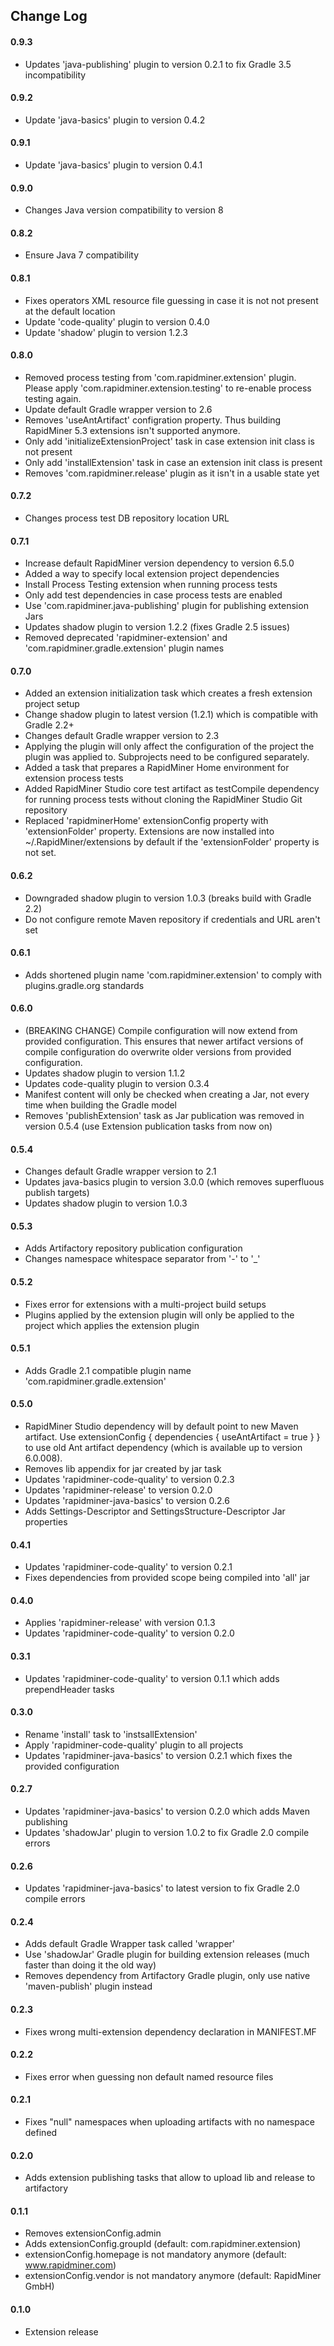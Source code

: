 ## Change Log

#### 0.9.3
* Updates 'java-publishing' plugin to version 0.2.1 to fix Gradle 3.5 incompatibility

#### 0.9.2
* Update 'java-basics' plugin to version 0.4.2

#### 0.9.1
* Update 'java-basics' plugin to version 0.4.1

#### 0.9.0
* Changes Java version compatibility to version 8

#### 0.8.2
* Ensure Java 7 compatibility

#### 0.8.1
* Fixes operators XML resource file guessing in case it is not not present at the default location
* Update 'code-quality' plugin to version 0.4.0
* Update 'shadow' plugin to version 1.2.3

#### 0.8.0
* Removed process testing from 'com.rapidminer.extension' plugin. Please apply 'com.rapidminer.extension.testing'
  to re-enable process testing again.
* Update default Gradle wrapper version to 2.6
* Removes 'useAntArtifact' configration property. Thus building RapidMiner 5.3 extensions isn't supported anymore.
* Only add 'initializeExtensionProject' task in case extension init class is not present
* Only add 'installExtension' task in case an extension init class is present
* Removes 'com.rapidminer.release' plugin as it isn't in a usable state yet

#### 0.7.2
* Changes process test DB repository location URL

#### 0.7.1
* Increase default RapidMiner version dependency to version 6.5.0
* Added a way to specify local extension project dependencies
* Install Process Testing extension when running process tests
* Only add test dependencies in case process tests are enabled
* Use 'com.rapidminer.java-publishing' plugin for publishing extension Jars
* Updates shadow plugin to version 1.2.2 (fixes Gradle 2.5 issues)
* Removed deprecated 'rapidminer-extension' and 'com.rapidminer.gradle.extension' plugin names

#### 0.7.0
* Added an extension initialization task which creates a fresh extension project setup
* Change shadow plugin to latest version (1.2.1) which is compatible with Gradle 2.2+
* Changes default Gradle wrapper version to 2.3
* Applying the plugin will only affect the configuration of the project the plugin was applied to. Subprojects need to be configured separately.
* Added a task that prepares a RapidMiner Home environment for extension process tests
* Added RapidMiner Studio core test artifact as testCompile dependency for running process tests without cloning the RapidMiner Studio Git repository
* Replaced 'rapidminerHome' extensionConfig property with 'extensionFolder' property.
  Extensions are now installed into ~/.RapidMiner/extensions by default if the 'extensionFolder' property is not set.

#### 0.6.2
* Downgraded shadow plugin to version 1.0.3 (breaks build with Gradle 2.2)
* Do not configure remote Maven repository if credentials and URL aren't set

#### 0.6.1
* Adds shortened plugin name 'com.rapidminer.extension' to comply with plugins.gradle.org standards

#### 0.6.0
* (BREAKING CHANGE) Compile configuration will now extend from provided configuration. This ensures that newer artifact versions of compile configuration do overwrite older versions from provided configuration.
* Updates shadow plugin to version 1.1.2
* Updates code-quality plugin to version 0.3.4
* Manifest content will only be checked when creating a Jar, not every time when building the Gradle model
* Removes 'publishExtension' task as Jar publication was removed in version 0.5.4 (use Extension publication tasks from now on)

#### 0.5.4
* Changes default Gradle wrapper version to 2.1
* Updates java-basics plugin to version 3.0.0 (which removes superfluous publish targets)
* Updates shadow plugin to version 1.0.3

#### 0.5.3
* Adds Artifactory repository publication configuration
* Changes namespace whitespace separator from '-' to '_'

#### 0.5.2
* Fixes error for extensions with a multi-project build setups
* Plugins applied by the extension plugin will only be applied to the project which applies the extension plugin  

#### 0.5.1
* Adds Gradle 2.1 compatible plugin name 'com.rapidminer.gradle.extension'

#### 0.5.0
* RapidMiner Studio dependency will by default point to new Maven artifact. Use extensionConfig { dependencies { useAntArtifact = true } } to use old Ant artifact dependency (which is available up to version 6.0.008).
* Removes lib appendix for jar created by jar task
* Updates 'rapidminer-code-quality' to version 0.2.3
* Updates 'rapidminer-release' to version 0.2.0
* Updates 'rapidminer-java-basics' to version 0.2.6
* Adds Settings-Descriptor and SettingsStructure-Descriptor Jar properties

#### 0.4.1
* Updates 'rapidminer-code-quality' to version 0.2.1
* Fixes dependencies from provided scope being compiled into 'all' jar

#### 0.4.0
* Applies 'rapidminer-release' with version 0.1.3
* Updates 'rapidminer-code-quality' to version 0.2.0

#### 0.3.1
* Updates 'rapidminer-code-quality' to version 0.1.1 which adds prependHeader tasks

#### 0.3.0
* Rename 'install' task to 'instsallExtension'
* Apply 'rapidminer-code-quality' plugin to all projects
* Updates 'rapidminer-java-basics' to version 0.2.1 which fixes the provided configuration

#### 0.2.7
* Updates 'rapidminer-java-basics' to version 0.2.0 which adds Maven publishing
* Updates 'shadowJar' plugin to version 1.0.2 to fix Gradle 2.0 compile errors

#### 0.2.6
* Updates 'rapidminer-java-basics' to latest version to fix Gradle 2.0 compile errors

#### 0.2.4
* Adds default Gradle Wrapper task called 'wrapper'
* Use 'shadowJar' Gradle plugin for building extension releases (much faster than doing it the old way)
* Removes dependency from Artifactory Gradle plugin, only use native 'maven-publish' plugin instead

#### 0.2.3
* Fixes wrong multi-extension dependency declaration in MANIFEST.MF

#### 0.2.2
* Fixes error when guessing non default named resource files

#### 0.2.1
* Fixes "null" namespaces when uploading artifacts with no namespace defined

#### 0.2.0
* Adds extension publishing tasks that allow to upload lib and release to artifactory

#### 0.1.1
* Removes extensionConfig.admin
* Adds extensionConfig.groupId  (default: com.rapidminer.extension)
* extensionConfig.homepage is not mandatory anymore (default: www.rapidminer.com)
* extensionConfig.vendor is not mandatory anymore (default: RapidMiner GmbH)

#### 0.1.0
* Extension release

